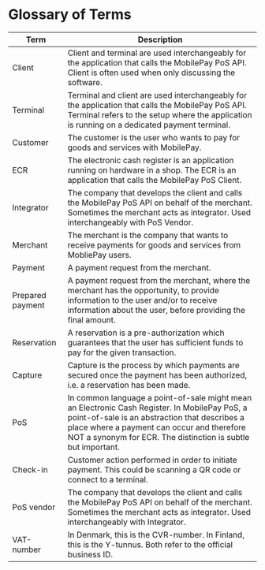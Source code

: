 
# Glossary of Terms

| Term | Description |
|------|-------------|
| Client | Client and terminal are used interchangeably for the application that calls the MobilePay PoS API. Client is often used when only discussing the software.|
| Terminal         | Terminal and client are used interchangeably for the application that calls the MobilePay PoS API. Terminal refers to the setup where the application is running on a dedicated payment terminal.|
| Customer        | The customer is the user who wants to pay for goods and services with MobilePay. |
| ECR                | The electronic cash register is an application running on hardware in a shop. The ECR is an application that calls the MobilePay PoS Client. |
| Integrator        | The company that develops the client and calls the MobilePay PoS API on behalf of the merchant. Sometimes the merchant acts as integrator. Used interchangeably with PoS Vendor.|
| Merchant         | The merchant is the company that wants to receive payments for goods and services from MobliePay users.|
| Payment         | A payment request from the merchant.|
| Prepared payment         | A payment request from the merchant, where the merchant has the opportunity, to provide information to the user and/or to receive information about the user, before providing the final amount.|
| Reservation     | A reservation is a pre-authorization which guarantees that the user has sufficient funds to pay for the given transaction. |
| Capture          | Capture is the process by which payments are secured once the payment has been authorized, i.e. a reservation has been made.|
| PoS                 | In common language a point-of-sale might mean an Electronic Cash Register. In MobilePay PoS, a point-of-sale is an abstraction that describes a place where a payment can occur and therefore NOT a synonym for ECR. The distinction is subtle but important.|
|Check-in| Customer action performed in order to initiate payment. This could be scanning a QR code or connect to a terminal.|
| PoS vendor    | The company that develops the client and calls the MobilePay PoS API on behalf of the merchant. Sometimes the merchant acts as integrator. Used interchangeably with Integrator.|
| VAT-number   | In Denmark, this is the CVR-number. In Finland, this is the Y-tunnus. Both refer to the official business ID.| 


